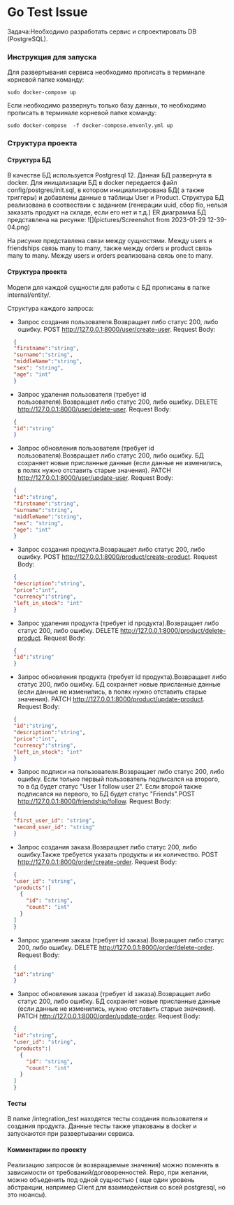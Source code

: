 # Go Test Issue

Задача:Необходимо разработать сервис и спроектировать DB (PostgreSQL).

### Инструкция для запуска
Для развертывания сервиса необходимо прописать в терминале корневой папке команду: 
```console
sudo docker-compose up
```
Если необходимо развернуть только базу данных, то необходимо прописать в терминале корневой папке команду:
```console
sudo docker-compose  -f docker-compose.envonly.yml up
```
### Структура проекта
#### Структура БД
В качестве БД используется Postgresql 12. Данная БД развернута в docker. Для иницализации БД в docker передается файл config/postgres/init.sql, в котором инициализирована БД( а также триггеры) и добавлены данные в таблицы User и Product. Структура БД реализована в соотвествии с заданием (генерации uuid, сбор fio, нельзя заказать продукт на складе, если его нет и т.д.)
ER диаграмма БД представлена на рисунке:
![](pictures/Screenshot from 2023-01-29 12-39-04.png)

На рисунке представлена связи между сущностями. Между users и friendships связь many to many, также между orders и product связь many to many. Между users и orders реализована связь one to many.

#### Структура проекта
Модели для каждой сущности для работы с БД прописаны в папке internal/entity/. 

Структура каждого запроса:
* Запрос создания пользователя.Возвращает либо статус 200, либо ошибку. POST http://127.0.0.1:8000/user/create-user. Request Body:
```json
  {
  "firstname":"string",
  "surname":"string",
  "middleName":"string",
  "sex": "string",
  "age": "int"
  }
  ```
* Запрос удаления пользователя (требует id пользователя).Возвращает либо статус 200, либо ошибку. DELETE http://127.0.0.1:8000/user/delete-user. Request Body:
```json
  {
  "id":"string"
  }
  ```
* Запрос обновления пользователя (требует id пользователя).Возвращает либо статус 200, либо ошибку. БД сохраняет новые присланные данные (если данные не изменились, в полях нужно отставить старые значения). PATCH http://127.0.0.1:8000/user/update-user. Request Body:
```json
  {
  "id":"string",
  "firstname":"string",
  "surname":"string",
  "middleName":"string",
  "sex": "string",
  "age": "int"
  }
  ```
* Запрос создания продукта.Возвращает либо статус 200, либо ошибку. POST http://127.0.0.1:8000/product/create-product. Request Body:
```json
  {
  "description":"string",
  "price":"int",
  "currency":"string",
  "left_in_stock": "int"
  }
  ```
* Запрос удаления продукта (требует id продукта).Возвращает либо статус 200, либо ошибку. DELETE http://127.0.0.1:8000/product/delete-product. Request Body:
```json
  {
  "id":"string"
  }
  ```
* Запрос обновления продукта (требует id продукта).Возвращает либо статус 200, либо ошибку. БД сохраняет новые присланные данные (если данные не изменились, в полях нужно отставить старые значения). PATCH http://127.0.0.1:8000/product/update-product. Request Body:
```json
  {
  "id":"string",
  "description":"string",
  "price":"int",
  "currency":"string",
  "left_in_stock": "int"
  }
  ```
* Запрос подписи на пользователя.Возвращает либо статус 200, либо ошибку. Если только первый пользователь подписался на второго, то в бд будет статус  "User 1 follow user 2". Если второй также подписался на первого, то БД будет статус  "Friends".POST http://127.0.0.1:8000/friendship/follow. Request Body:
```json
  {
  "first_user_id": "string",
  "second_user_id": "string"
  }
  ```

* Запрос создания заказа.Возвращает либо статус 200, либо ошибку.Также требуется указать продукты и их количество. POST http://127.0.0.1:8000/order/create-order. Request Body:
```json
  {
  "user_id": "string",
  "products":[
    {
      "id": "string",
      "count": "int"
    }
  ]
  }
  ```
* Запрос удаления заказа (требует id заказа).Возвращает либо статус 200, либо ошибку. DELETE http://127.0.0.1:8000/order/delete-order. Request Body:
```json
  {
  "id":"string"
  }
  ```
* Запрос обновления заказа (требует id заказа).Возвращает либо статус 200, либо ошибку. БД сохраняет новые присланные данные (если данные не изменились,  нужно отставить старые значения). PATCH http://127.0.0.1:8000/order/update-order. Request Body:
```json
  {
  "id":"string",
  "user_id": "string",
  "products":[
    {
      "id": "string",
      "count": "int"
    }
  ]
  }
  ```

#### Тесты
В папке /integration_test находятся тесты создания пользователя и создания продукта. Данные тесты также упакованы в docker и запускаются при развертывании сервиса.

#### Комментарии по проекту
Реализацию запросов (и возвращаемые значения) можно поменять в зависимости от требований/договоренностей.
Repo, при желании, можно объеденить под одной сущностью ( еще один уровень абстракции, например Client для взаимодействия со всей postgresql, но это нюансы).